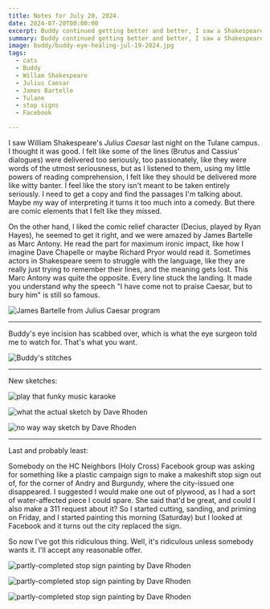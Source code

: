 ```yaml
---
title: Notes for July 20, 2024.
date: 2024-07-20T00:00:00
excerpt: Buddy continued getting better and better, I saw a Shakespeare play, and for some reason I painted a stop sign.
summary: Buddy continued getting better and better, I saw a Shakespeare play, and for some reason I painted a stop sign.
image: buddy/buddy-eye-healing-jul-19-2024.jpg
tags:
  - cats
  - Buddy
  - Willam Shakespeare
  - Julius Caesar
  - James Bartelle
  - Tulane
  - stop signs
  - Facebook

---
```


I saw William Shakespeare's _Julius Caesar_ last night on the Tulane campus. I thought it was good. I felt like some of the lines (Brutus and Cassius' dialogues) were delivered too seriously, too passionately, like they were words of the utmost seriousness, but as I listened to them, using my little powers of reading comprehension, I felt like they should be delivered more like witty banter. I feel like the story isn't meant to be taken entirely seriously. I need to get a copy and find the passages I'm talking about. Maybe my way of interpreting it turns it too much into a comedy. But there are comic elements that I felt like they missed.

On the other hand, I liked the comic relief character (Decius, played by Ryan Hayes), he seemed to get it right, and we were amazed by James Bartelle as Marc Antony. He read the part for maximum ironic impact, like how I imagine Dave Chapelle or maybe Richard Pryor would read it. Sometimes actors in Shakespeare seem to struggle with the language, like they are really just trying to remember their lines, and the meaning gets lost. This Marc Antony was quite the opposite. Every line stuck the landing. It made you understand why the speech "I have come not to praise Caesar, but to bury him" is still so famous.

![James Bartelle from Julius Caesar program](/static/img/notes/james-bartelle-julius-caesar-program-jul-19-2024.jpeg)

-----

Buddy's eye incision has scabbed over, which is what the eye surgeon told me to watch for. That's what you want.

![Buddy's stitches](/static/img/buddy/buddy-eye-healing-jul-19-2024.jpg)

-----

New sketches:

![play that funky music karaoke](/static/img/sketchbook/funky-music-jul-14-2024.jpeg)

![what the actual sketch by Dave Rhoden](/static/img/sketchbook/what-the-actual-jul-19-2024.jpeg)

![no way way sketch by Dave Rhoden](/static/img/sketchbook/no-way-way-jul-17-2024.jpeg)

-----

Last and probably least:

Somebody on the HC Neighbors (Holy Cross) Facebook group was asking for something like a plastic campaign sign to make a makeshift stop sign out of, for the corner of Andry and Burgundy, where the city-issued one disappeared. I suggested I would make one out of plywood, as I had a sort of water-affected piece I could spare. She said that'd be great, and could I also make a 311 request about it? So I started cutting, sanding, and priming on Friday, and I started painting this morning (Saturday) but I looked at Facebook and it turns out the city replaced the sign.

So now I've got this ridiculous thing. Well, it's ridiculous unless somebody wants it. I'll accept any reasonable offer.

![partly-completed stop sign painting by Dave Rhoden](/static/img/paintings/stop-sign-white-paint-jul-20-2024.jpg)

![partly-completed stop sign painting by Dave Rhoden](/static/img/paintings/stop-sign-red-paint-partial-jul-20-2024.jpg)

![partly-completed stop sign painting by Dave Rhoden](/static/img/paintings/stop-sign-red-paint-jul-20-2024.jpg)
